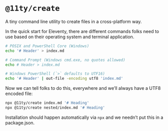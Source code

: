 # `@11ty/create`

A tiny command line utility to create files in a cross-platform way.

In the quick start for Eleventy, there are different commands folks need to use based on their operating system and terminal application.

```sh
# POSIX and PowerShell Core (Windows)
echo '# Header' > index.md

# Command Prompt (Windows cmd.exe, no quotes allowed)
echo # Header > index.md

# Windows PowerShell (`>` defaults to UTF16)
echo '# Header' | out-file -encoding utf8 'index.md'
```

Now we can tell folks to do this, everywhere and we’ll always have a UTF8 encoded file:

```sh
npx @11ty/create index.md '# Heading'
npx @11ty/create nested/index.md '# Heading'
```

Installation should happen automatically via `npx` and we needn’t put this in a package.json.